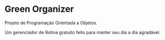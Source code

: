 # Green Organizer
 Projeto de Programação Orientada a Objetos.

 Um gerenciador de Rotina gratuito feito para manter seu dia a dia agradável.
